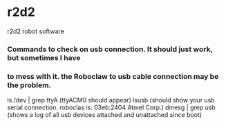 # r2d2
r2d2 robot software


### Commands to check on usb connection. It should just work, but sometimes I have
### to mess with it. the Roboclaw to usb cable connection may be the problem.
ls /dev | grep ttyA (ttyACM0 should appear)
lsusb (should show your usb serial connection. roboclas is: 03eb:2404 Atmel Corp.)
dmesg | grep usb (shows a log of all usb devices attached and unattached since boot)


